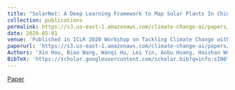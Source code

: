 ```yaml
---
title: "SolarNet: A Deep Learning Framework to Map Solar Plants In China From Satellite Imagery"
collection: publications
permalink: https://s3.us-east-1.amazonaws.com/climate-change-ai/papers/iclr2020/6/paper.pdf
date: 2020-05-01
venue: 'Published in ICLR 2020 Workshop on Tackling Climate Change with Machine Learning'
paperurl: 'https://s3.us-east-1.amazonaws.com/climate-change-ai/papers/iclr2020/6/paper.pdf'
Authors: 'Xin Hou, Biao Wang, Wanqi Hu, Lei Yin, Anbu Huang, Haishan Wu'
BibTeX: 'https://scholar.googleusercontent.com/scholar.bib?q=info:sIN6YgpLMc4J:scholar.google.com/&amp;output=citation&amp;scisdr=CgXm6896ENDiod5tb8k:AAGBfm0AAAAAYjFod8lQ6QRt5FoRoDpbXqQsSKUiLUEy&amp;scisig=AAGBfm0AAAAAYjFod_nUcKaoP7wOMBpuR42BAkGrjDf9&amp;scisf=4&amp;ct=citation&amp;cd=-1&amp;hl=zh-CN&amp;scfhb=1'
---
```


<a href='https://s3.us-east-1.amazonaws.com/climate-change-ai/papers/iclr2020/6/paper.pdf'>Paper</a>
